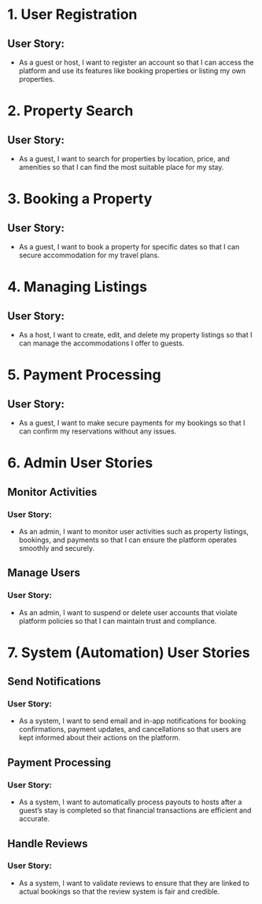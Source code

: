 # 1. User Registration
## User Story:
- As a guest or host, I want to register an account so that I can access the platform and use its features like booking properties or listing my own properties.

# 2. Property Search
## User Story:
- As a guest, I want to search for properties by location, price, and amenities so that I can find the most suitable place for my stay.

# 3. Booking a Property
## User Story:
- As a guest, I want to book a property for specific dates so that I can secure accommodation for my travel plans.

# 4. Managing Listings
## User Story:
- As a host, I want to create, edit, and delete my property listings so that I can manage the accommodations I offer to guests.

# 5. Payment Processing
## User Story:
- As a guest, I want to make secure payments for my bookings so that I can confirm my reservations without any issues.

# 6. Admin User Stories
## Monitor Activities
### User Story:
- As an admin, I want to monitor user activities such as property listings, bookings, and payments so that I can ensure the platform operates smoothly and securely.

## Manage Users
### User Story:
- As an admin, I want to suspend or delete user accounts that violate platform policies so that I can maintain trust and compliance.

# 7. System (Automation) User Stories
## Send Notifications
### User Story:
- As a system, I want to send email and in-app notifications for booking confirmations, payment updates, and cancellations so that users are kept informed about their actions on the platform.

## Payment Processing
### User Story:
- As a system, I want to automatically process payouts to hosts after a guest’s stay is completed so that financial transactions are efficient and accurate.

## Handle Reviews
### User Story:
- As a system, I want to validate reviews to ensure that they are linked to actual bookings so that the review system is fair and credible.

